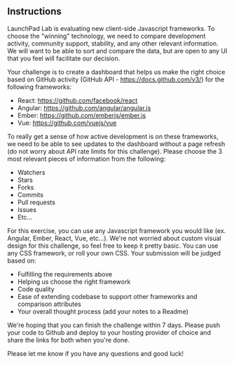 ## Instructions

LaunchPad Lab is evaluating new client-side Javascript frameworks. To choose the "winning" technology, we need to compare development activity, community support, stability, and any other relevant information. We will want to be able to sort and compare the data, but are open to any UI that you feel will facilitate our decision.

Your challenge is to create a dashboard that helps us make the right choice based on GitHub activity (GitHub API - https://docs.github.com/v3/) for the following frameworks:

- React: https://github.com/facebook/react
- Angular: https://github.com/angular/angular.js
- Ember: https://github.com/emberjs/ember.js
- Vue: https://github.com/vuejs/vue

To really get a sense of how active development is on these frameworks, we need to be able to see updates to the dashboard without a page refresh (do not worry about API rate limits for this challenge). Please choose the 3 most relevant pieces of information from the following:

- Watchers
- Stars
- Forks
- Commits
- Pull requests
- Issues
- Etc…

For this exercise, you can use any Javascript framework you would like (ex. Angular, Ember, React, Vue, etc...). We're not worried about custom visual design for this challenge, so feel free to keep it pretty basic. You can use any CSS framework, or roll your own CSS. Your submission will be judged based on:

- Fulfilling the requirements above
- Helping us choose the right framework
- Code quality
- Ease of extending codebase to support other frameworks and comparison attributes
- Your overall thought process (add your notes to a Readme)

We're hoping that you can finish the challenge within 7 days. Please push your code to Github and deploy to your hosting provider of choice and share the links for both when you're done.

Please let me know if you have any questions and good luck!
